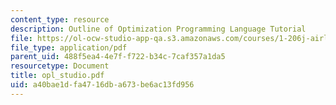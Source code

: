 ```yaml
---
content_type: resource
description: Outline of Optimization Programming Language Tutorial
file: https://ol-ocw-studio-app-qa.s3.amazonaws.com/courses/1-206j-airline-schedule-planning-spring-2003/a40bae1dfa4716dba673be6ac13fd956_opl_studio.pdf
file_type: application/pdf
parent_uid: 488f5ea4-4e7f-f722-b34c-7caf357a1da5
resourcetype: Document
title: opl_studio.pdf
uid: a40bae1d-fa47-16db-a673-be6ac13fd956
---
```


